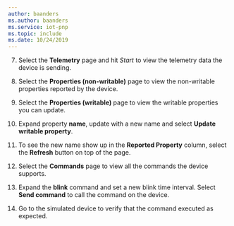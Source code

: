 ```yaml
---
author: baanders
ms.author: baanders
ms.service: iot-pnp
ms.topic: include
ms.date: 10/24/2019
---
```


7. Select the **Telemetry** page and hit _Start_ to view the telemetry data the device is sending.

1. Select the **Properties (non-writable)** page to view the non-writable properties reported by the device.

1. Select the **Properties (writable)** page to view the writable properties you can update.

1. Expand property **name**, update with a new name and select **Update writable property**. 

1. To see the new name show up in the **Reported Property** column, select the **Refresh** button on top of the page.

1. Select the **Commands** page to view all the commands the device supports.

1. Expand the **blink** command and set a new blink time interval. Select **Send command** to call the command on the device.

1. Go to the simulated device to verify that the command executed as expected.